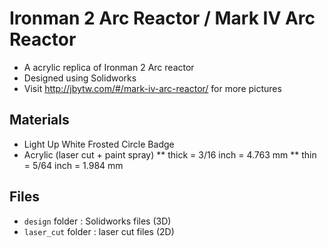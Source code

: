 # Ironman 2 Arc Reactor / Mark IV Arc Reactor

* A acrylic replica of Ironman 2 Arc reactor
* Designed using Solidworks
* Visit http://jbytw.com/#/mark-iv-arc-reactor/ for more pictures

## Materials

* Light Up White Frosted Circle Badge
* Acrylic (laser cut + paint spray)
** thick  = 3/16 inch = 4.763 mm
** thin   = 5/64 inch = 1.984 mm

## Files

* `design` folder     : Solidworks files (3D)
* `laser_cut` folder  : laser cut files (2D)
